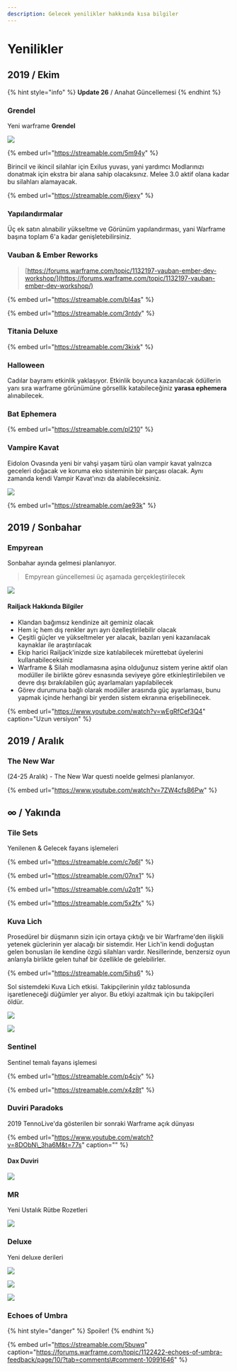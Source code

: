 ```yaml
---
description: Gelecek yenilikler hakkında kısa bilgiler
---
```


# Yenilikler

## 2019 / Ekim



{% hint style="info" %}
**Update 26** / Anahat Güncellemesi
{% endhint %}

### **Grendel** <a id="grendel"></a>

Yeni warframe **Grendel**

![](.gitbook/assets/assets_-lgoamcq2h0squvaydqb_-lniwfg3akmmqe1ibbal_-lniwxifihqi6yv7dq7z_concept-art-futur-warframe-ima.webp)

{% embed url="https://streamable.com/5m94y" %}

Birincil ve ikincil silahlar için Exilus yuvası, yani yardımcı Modlarınızı donatmak için ekstra bir alana sahip olacaksınız. Melee 3.0 aktif olana kadar bu silahları alamayacak.

{% embed url="https://streamable.com/6jexy" %}

### Yapılandırmalar

Üç ek satın alınabilir yükseltme ve Görünüm yapılandırması, yani Warframe başına toplam 6'a kadar genişletebilirsiniz.

### Vauban & Ember Reworks

> [https://forums.warframe.com/topic/1132197-vauban-ember-dev-workshop/](https://forums.warframe.com/topic/1132197-vauban-ember-dev-workshop/)

{% embed url="https://streamable.com/bl4as" %}

{% embed url="https://streamable.com/3ntdy" %}

### Titania Deluxe

{% embed url="https://streamable.com/3kixk" %}

### Halloween

Cadılar bayramı etkinlik yaklaşıyor. Etkinlik boyunca kazanılacak ödüllerin yanı sıra warframe görünümüne görsellik katabileceğiniz **yarasa ephemera** alınabilecek.

### Bat Ephemera

{% embed url="https://streamable.com/pl210" %}

### **Vampire Kavat**

Eidolon Ovasında yeni bir vahşi yaşam türü olan vampir kavat yalnızca geceleri doğacak ve koruma eko sisteminin bir parçası olacak. Aynı zamanda kendi Vampir Kavat'ınızı da alabileceksiniz.

![](https://n9e5v4d8.ssl.hwcdn.net/uploads/14fef24223106c5170a9c9ffe1600b25.jpg)

{% embed url="https://streamable.com/ae93k" %}

## 2019 / Sonbahar

### Empyrean

Sonbahar ayında gelmesi planlanıyor.

> Empyrean güncellemesi üç aşamada gerçekleştirilecek

![](https://n9e5v4d8.ssl.hwcdn.net/uploads/910f743102c36726495549eae1789ccd.jpg)

#### Railjack Hakkında Bilgiler

* Klandan bağımsız kendinize ait geminiz olacak
* Hem iç hem dış renkler ayrı ayrı özelleştirilebilir olacak
* Çeşitli güçler ve yükseltmeler yer alacak, bazıları yeni kazanılacak kaynaklar ile araştırılacak
* Ekip harici Railjack'inizde size katılabilecek mürettebat üyelerini kullanabileceksiniz
* Warframe & Silah modlamasına aşina olduğunuz sistem yerine aktif olan modüller ile birlikte görev esnasında seviyeye göre etkinleştirilebilen ve devre dışı bırakılabilen güç ayarlamaları yapılabilecek
* Görev durumuna bağlı olarak modüller arasında güç ayarlaması, bunu yapmak içinde herhangi bir yerden sistem ekranına erişebilinecek.

{% embed url="https://www.youtube.com/watch?v=wEgRfCef3Q4" caption="Uzun versiyon" %}

## 2019 / Aralık

### The New War

\(24-25 Aralık\) - The New War questi noelde gelmesi planlanıyor.

{% embed url="https://www.youtube.com/watch?v=7ZW4cfsB6Pw" %}

## ∞ / Yakında

### Tile Sets

Yenilenen & Gelecek fayans işlemeleri

{% embed url="https://streamable.com/c7p6l" %}

{% embed url="https://streamable.com/07nx1" %}

{% embed url="https://streamable.com/u2q1t" %}

{% embed url="https://streamable.com/5x2fx" %}

### Kuva Lich

Prosedürel bir düşmanın sizin için ortaya çıktığı ve bir Warframe'den ilişkili yetenek güclerinin yer alacağı bir sistemdir. Her Lich'in kendi doğuştan gelen bonusları ile kendine özgü silahları vardır. Nesillerinde, benzersiz oyun anlarıyla birlikte gelen tuhaf bir özellikle de gelebilirler.

{% embed url="https://streamable.com/5ihs6" %}

Sol sistemdeki Kuva Lich etkisi. Takipçilerinin yıldız tablosunda işaretleneceği düğümler yer alıyor. Bu etkiyi azaltmak için bu takipçileri öldür.

![](https://pbs.twimg.com/media/EHCfPAGXUAAtEcO?format=jpg&name=large)

![](https://pbs.twimg.com/media/EHCd5ySWoAAKBDN?format=jpg&name=large)

### Sentinel

Sentinel temalı fayans işlemesi

{% embed url="https://streamable.com/p4cjy" %}

{% embed url="https://streamable.com/x4z8t" %}

### Duviri Paradoks

2019 TennoLive'da gösterilen bir sonraki Warframe açık dünyası

{% embed url="https://www.youtube.com/watch?v=8DObN\_3ha6M&t=77s" caption="" %}

#### Dax Duviri

![](.gitbook/assets/9e9a604ac04b060fad079e47a91e2037.webp)

### MR <a id="mr"></a>

Yeni Ustalık Rütbe Rozetleri

![](.gitbook/assets/assets_-lgoamcq2h0squvaydqb_-lmmsxg5h8evry9jm2wt_-lmmzo7uqhe9ws45vs15_image.webp)

### Deluxe

Yeni deluxe derileri

![](.gitbook/assets/assets_-lgoamcq2h0squvaydqb_-lmmsxg5h8evry9jm2wt_-lmmz0qh8nd99syxj5pa_image.webp)

![](.gitbook/assets/assets_-lgoamcq2h0squvaydqb_-lmmsxg5h8evry9jm2wt_-lmmzbguxcatytpnpggx_image.webp)

![](.gitbook/assets/assets_-lgoamcq2h0squvaydqb_-lmncuuupph177e2kvn2_-lmnd49warqwjata2yqm_image.webp)

### Echoes of Umbra

{% hint style="danger" %}
Spoiler!
{% endhint %}

{% embed url="https://streamable.com/5buwq" caption="https://forums.warframe.com/topic/1122422-echoes-of-umbra-feedback/page/10/?tab=comments\#comment-10991646" %}

